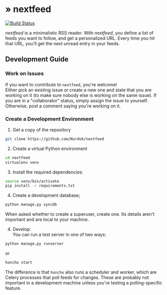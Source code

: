# » nextfeed

[![Build Status](https://travis-ci.org/Nurdok/nextfeed.png?branch=master)](https://travis-ci.org/Nurdok/nextfeed)

*nextfeed* is a minimalistic RSS reader.
With *nextfeed*, you define a list of feeds you want to follow, and get a 
personalized URL. Every time you hit that URL, you'll get the next unread 
entry in your feeds.


## Development Guide

### Work on Issues

If you want to contribute to `nextfeed`, you're welcome!  
Either pick an existing issue or create a new one and state that you are
working on it (to make sure nobody else is working on the same issue). If you 
are in a "collaborator" status, simply assign the issue to yourself. 
Otherwise, post a comment saying you're working on it.

### Create a Development Environment

1. Get a copy of the repository
```bash
git clone https://github.com/Nurdok/nextfeed
```

2. Create a virtual Python environment
```bash
cd nextfeed
virtualenv venv
```

3. Install the required dependencies:
```bash
source venv/bin/activate
pip install -r requirements.txt
```

4. Create a development database;
```bash
python manage.py syncdb
```
When asked whether to create a superuser, create one. Its details aren't 
important and are local to your machine.

4. Develop:  
You can run a test server in one of two ways:  
```bash
python manage.py runserver
```
or  
```bash
honcho start
```
The difference is that `honcho` also runs a scheduler and worker, which are
Celery processes that poll feeds for changes. These are probably not important
in a development machine unless you're testing a polling-specific feature.




